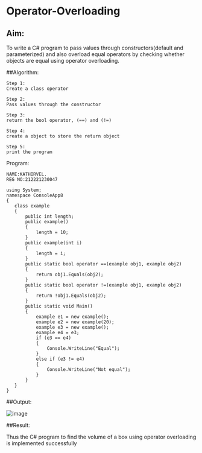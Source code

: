 # Operator-Overloading

## Aim:
 To write a C# program to pass values through constructors(default and parameterized) and also overload equal operators by checking whether objects are equal using operator overloading. 
 
  
  ##Algorithm:
```
Step 1:
Create a class operator

Step 2:
Pass values through the constructor

Step 3:
return the bool operator, (==) and (!=)

Step 4:
create a object to store the return object

Step 5:
print the program
```
 
Program:
```
NAME:KATHIRVEL.
REG NO:212221230047
```
```
using System;
namespace ConsoleApp8
{
   class example
   {
       public int length;
       public example()
       {
           length = 10;
       }
       public example(int i)
       {
           length = i;
       }
       public static bool operator ==(example obj1, example obj2)
       {
           return obj1.Equals(obj2);
       }
       public static bool operator !=(example obj1, example obj2)
       {
           return !obj1.Equals(obj2);
       }
       public static void Main()
       {
           example e1 = new example();
           example e2 = new example(20);
           example e3 = new example();
           example e4 = e3;
           if (e3 == e4)
           {
               Console.WriteLine("Equal");
           }
           else if (e3 != e4)
           {
               Console.WriteLine("Not equal");
           }
       }
   }
}
```

 
 
 ##Output:
 
 ![image](https://github.com/KathirvelAIDS/Operator-Overloading/assets/94911373/d75d38c8-bc22-4b3c-8d59-01951ffffb1b)

 ##Result:
 
Thus the C# program to find the volume of a box using operator overloading is implemented successfully
